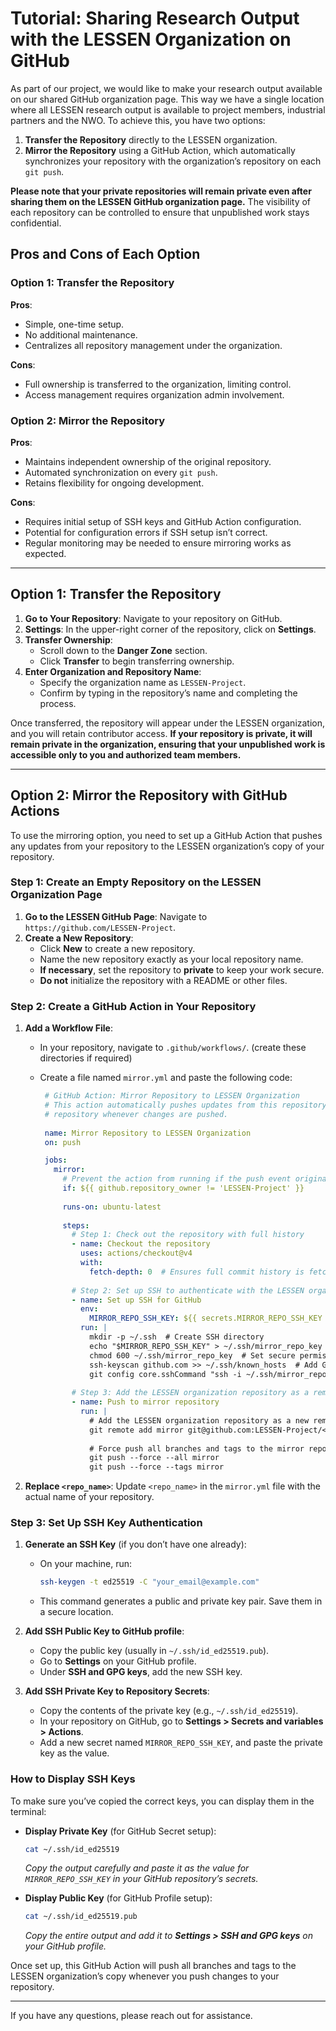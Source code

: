 # Tutorial: Sharing Research Output with the LESSEN Organization on GitHub

As part of our project, we would like to make your research output available on our shared GitHub organization page. This way we have a single location where all LESSEN research output is available to project members, industrial partners and the NWO. To achieve this, you have two options:

1. **Transfer the Repository** directly to the LESSEN organization.
2. **Mirror the Repository** using a GitHub Action, which automatically synchronizes your repository with the organization’s repository on each `git push`.

**Please note that your private repositories will remain private even after sharing them on the LESSEN GitHub organization page.** The visibility of each repository can be controlled to ensure that unpublished work stays confidential.

## Pros and Cons of Each Option

### **Option 1: Transfer the Repository**
**Pros**:
   - Simple, one-time setup.
   - No additional maintenance.
   - Centralizes all repository management under the organization.

**Cons**:
   - Full ownership is transferred to the organization, limiting control.
   - Access management requires organization admin involvement.

### **Option 2: Mirror the Repository**
**Pros**:
   - Maintains independent ownership of the original repository.
   - Automated synchronization on every `git push`.
   - Retains flexibility for ongoing development.

**Cons**:
   - Requires initial setup of SSH keys and GitHub Action configuration.
   - Potential for configuration errors if SSH setup isn’t correct.
   - Regular monitoring may be needed to ensure mirroring works as expected.

---

## Option 1: Transfer the Repository

1. **Go to Your Repository**: Navigate to your repository on GitHub.
2. **Settings**: In the upper-right corner of the repository, click on **Settings**.
3. **Transfer Ownership**:
   - Scroll down to the **Danger Zone** section.
   - Click **Transfer** to begin transferring ownership.
4. **Enter Organization and Repository Name**:
   - Specify the organization name as `LESSEN-Project`.
   - Confirm by typing in the repository’s name and completing the process.
   
Once transferred, the repository will appear under the LESSEN organization, and you will retain contributor access. **If your repository is private, it will remain private in the organization, ensuring that your unpublished work is accessible only to you and authorized team members.**

---

## Option 2: Mirror the Repository with GitHub Actions

To use the mirroring option, you need to set up a GitHub Action that pushes any updates from your repository to the LESSEN organization’s copy of your repository.

### Step 1: Create an Empty Repository on the LESSEN Organization Page

1. **Go to the LESSEN GitHub Page**: Navigate to `https://github.com/LESSEN-Project`.
2. **Create a New Repository**:
   - Click **New** to create a new repository.
   - Name the new repository exactly as your local repository name.
   - **If necessary**, set the repository to **private** to keep your work secure.
   - **Do not** initialize the repository with a README or other files.

### Step 2: Create a GitHub Action in Your Repository

1. **Add a Workflow File**:
   - In your repository, navigate to `.github/workflows/`. (create these directories if required)
   - Create a file named `mirror.yml` and paste the following code:

     ```yaml
      # GitHub Action: Mirror Repository to LESSEN Organization
      # This action automatically pushes updates from this repository to the LESSEN-Project GitHub organization
      # repository whenever changes are pushed.
      
      name: Mirror Repository to LESSEN Organization
      on: push

      jobs:
        mirror:
          # Prevent the action from running if the push event originates from the LESSEN organization, to avoid recursive looping
          if: ${{ github.repository_owner != 'LESSEN-Project' }}
      
          runs-on: ubuntu-latest
      
          steps:
            # Step 1: Check out the repository with full history
            - name: Checkout the repository
              uses: actions/checkout@v4
              with:
                fetch-depth: 0  # Ensures full commit history is fetched, necessary for mirroring all branches
      
            # Step 2: Set up SSH to authenticate with the LESSEN organization
            - name: Set up SSH for GitHub
              env:
                MIRROR_REPO_SSH_KEY: ${{ secrets.MIRROR_REPO_SSH_KEY }}  # Uses the private SSH key stored as a secret
              run: |
                mkdir -p ~/.ssh  # Create SSH directory
                echo "$MIRROR_REPO_SSH_KEY" > ~/.ssh/mirror_repo_key  # Save SSH key to file
                chmod 600 ~/.ssh/mirror_repo_key  # Set secure permissions for the key
                ssh-keyscan github.com >> ~/.ssh/known_hosts  # Add GitHub to known hosts for secure SSH
                git config core.sshCommand "ssh -i ~/.ssh/mirror_repo_key"  # Configure git to use this SSH key
      
            # Step 3: Add the LESSEN organization repository as a remote and push changes
            - name: Push to mirror repository
              run: |
                # Add the LESSEN organization repository as a new remote called "mirror"
                git remote add mirror git@github.com:LESSEN-Project/<repo_name>.git
                
                # Force push all branches and tags to the mirror repository
                git push --force --all mirror
                git push --force --tags mirror

     ```

2. **Replace `<repo_name>`**: Update `<repo_name>` in the `mirror.yml` file with the actual name of your repository.

### Step 3: Set Up SSH Key Authentication

1. **Generate an SSH Key** (if you don’t have one already):
   - On your machine, run:
     ```bash
     ssh-keygen -t ed25519 -C "your_email@example.com"
     ```
   - This command generates a public and private key pair. Save them in a secure location.

2. **Add SSH Public Key to GitHub profile**:
   - Copy the public key (usually in `~/.ssh/id_ed25519.pub`).
   - Go to **Settings** on your GitHub profile.
   - Under **SSH and GPG keys**, add the new SSH key.

3. **Add SSH Private Key to Repository Secrets**:
   - Copy the contents of the private key (e.g., `~/.ssh/id_ed25519`).
   - In your repository on GitHub, go to **Settings > Secrets and variables > Actions**.
   - Add a new secret named `MIRROR_REPO_SSH_KEY`, and paste the private key as the value.

### How to Display SSH Keys

To make sure you’ve copied the correct keys, you can display them in the terminal:

- **Display Private Key** (for GitHub Secret setup):
  ```bash
  cat ~/.ssh/id_ed25519
  ```
  *Copy the output carefully and paste it as the value for `MIRROR_REPO_SSH_KEY` in your GitHub repository’s secrets.*

- **Display Public Key** (for GitHub Profile setup):
  ```bash
  cat ~/.ssh/id_ed25519.pub
  ```
  *Copy the entire output and add it to **Settings > SSH and GPG keys** on your GitHub profile.*

Once set up, this GitHub Action will push all branches and tags to the LESSEN organization’s copy whenever you push changes to your repository.

---

If you have any questions, please reach out for assistance.
